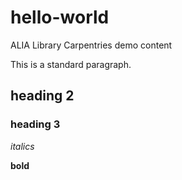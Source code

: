 # hello-world
ALIA Library Carpentries demo content

This is a standard paragraph.

## heading 2

### heading 3

*italics*

**bold**

